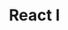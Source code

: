 ---
layout: module
title: "React I"
type: lecture
num: 17
draft: 1
start_date: 2025-03-21
slides:
    - title: "React I"
      type: slides
      draft: 1
      url: #
readings:
    - type: reading
      citation: >
        <a href="https://react.dev/learn/describing-the-ui" target="_blank">Describing the UI</a>
      required: 1
    - type: reading
      citation: >
        <a href="https://beta.reactjs.org/learn/tutorial-tic-tac-toe" target="_blank">Tic Tac Toe</a>. You are strongly encouraged to do this on your own.
activities: 
    - title: Hands-on React Activity
      url: /activities/react-activity
      draft: 1
      type: activity
---